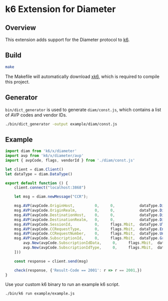 # k6 Extension for Diameter

## Overview

This extension adds support for the Diameter protocol to [k6](https://k6.io/).

## Build

```bash
make
```
The Makefile will automatically download [xk6](https://github.com/grafana/xk6), which is required to compile this project.

## Generator
`bin/dict_generator` is used to generate `diam/const.js`, which contains a list of AVP codes and vendor IDs.

```bash
./bin/dict_generator -output example/diam/const.js
```

## Example

```js
import diam from 'k6/x/diameter'
import avp from 'k6/x/diameter/avp'
import { avpCode, flags, vendorId } from './diam/const.js'

let client = diam.Client()
let dataType = diam.DataType()

export default function () {
    client.connect("localhost:3868")

    let msg = diam.newMessage("CCR");

    msg.AVP(avpCode.OriginHost,         0,     0,           dataType.DiameterIdentity("origin.host"))
    msg.AVP(avpCode.OriginRealm,        0,     0,           dataType.DiameterIdentity("origin.realm"))
    msg.AVP(avpCode.DestinationHost,    0,     0,           dataType.DiameterIdentity("dest.host"))
    msg.AVP(avpCode.DestinationRealm,   0,     0,           dataType.DiameterIdentity("dest.realm"))
    msg.AVP(avpCode.SessionId,          0,     flags.Mbit,  dataType.UTF8String("Session-8888"))
    msg.AVP(avpCode.CCRequestType,      0,     flags.Mbit,  dataType.Enumerated(1))
    msg.AVP(avpCode.CCRequestNumber,    0,     flags.Mbit,  dataType.Unsigned32(1000))
    msg.AVP(avpCode.SubscriptionId,     0,     flags.Mbit,  dataType.Grouped([
        avp.New(avpCode.SubscriptionIdData,     0,     flags.Mbit,  dataType.UTF8String("subs-data")),
        avp.New(avpCode.SubscriptionIdType,     0,     flags.Mbit,  dataType.Enumerated(1))
    ]))             

    const response = client.send(msg)

    check(response, {'Result-Code == 2001': r => r == 2001,})
}
```

Use your custom k6 binary to run an example k6 script.
```bash
./bin/k6 run example/example.js
```
